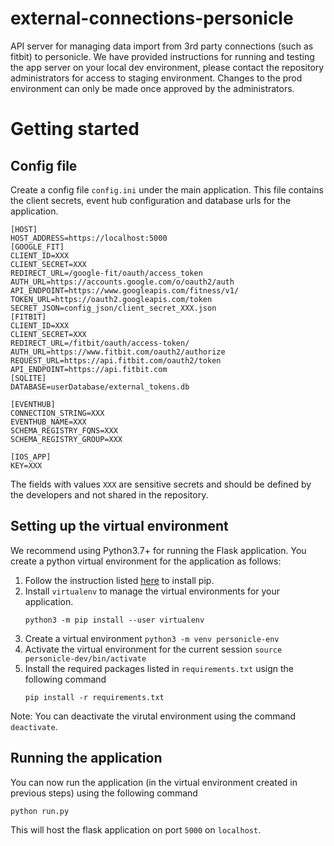 # external-connections-personicle
API server for managing data import from 3rd party connections (such as fitbit) to personicle. We have provided instructions for running and testing the app server on your local dev environment, please contact the repository administrators for access to staging environment. Changes to the prod environment can only be made once approved by the administrators.


# Getting started

## Config file

Create a config file `config.ini` under the main application. This file contains the client secrets, event hub configuration and database urls for the application.
```
[HOST]
HOST_ADDRESS=https://localhost:5000
[GOOGLE_FIT]
CLIENT_ID=XXX
CLIENT_SECRET=XXX
REDIRECT_URL=/google-fit/oauth/access_token
AUTH_URL=https://accounts.google.com/o/oauth2/auth
API_ENDPOINT=https://www.googleapis.com/fitness/v1/
TOKEN_URL=https://oauth2.googleapis.com/token
SECRET_JSON=config_json/client_secret_XXX.json
[FITBIT]
CLIENT_ID=XXX
CLIENT_SECRET=XXX
REDIRECT_URL=/fitbit/oauth/access-token/
AUTH_URL=https://www.fitbit.com/oauth2/authorize
REQUEST_URL=https://api.fitbit.com/oauth2/token
API_ENDPOINT=https://api.fitbit.com
[SQLITE]
DATABASE=userDatabase/external_tokens.db

[EVENTHUB]
CONNECTION_STRING=XXX
EVENTHUB_NAME=XXX
SCHEMA_REGISTRY_FQNS=XXX
SCHEMA_REGISTRY_GROUP=XXX

[IOS_APP]
KEY=XXX
```

The fields with values `XXX` are sensitive secrets and should be defined by the developers and not shared in the repository.


## Setting up the virtual environment
We recommend using Python3.7+ for running the Flask application. You create a python virtual environment for the application as follows:
1) Follow the instruction listed [here](https://pip.pypa.io/en/stable/installation/) to install pip.
2) Install `virtualenv` to manage the virtual environments for your application.
   ```
   python3 -m pip install --user virtualenv
   ```
3) Create a virtual environment
   ```python3 -m venv personicle-env```
4) Activate the virtual environment for the current session
   ```source personicle-dev/bin/activate```
5) Install the required packages listed in `requirements.txt` usign the following command
   ```
   pip install -r requirements.txt
   ```
Note: You can deactivate the virutal environment using the command `deactivate`.

## Running the application
You can now run the application (in the virtual environment created in previous steps) using the following command
```
python run.py
```

This will host the flask application on port `5000` on `localhost`.
